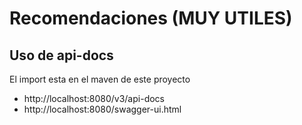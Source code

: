# Recomendaciones (MUY UTILES)
## Uso de api-docs
 El import esta en el maven de este proyecto
- http://localhost:8080/v3/api-docs
- http://localhost:8080/swagger-ui.html
